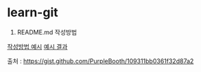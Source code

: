 # learn-git

1. README.md 작성방법

[작성방법 예시](https://raw.githubusercontent.com/anhive-junior/learn-git/master/howtowritereadme.md)
[예시 결과](https://github.com/anhive-junior/learn-git/blob/master/howtowritereadme.md)

출처 : https://gist.github.com/PurpleBooth/109311bb0361f32d87a2
